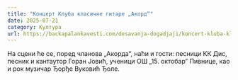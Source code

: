 ```yaml
---
title: "Концерт Клуба класичне гитаре „Акорд“"
date: 2025-07-21
category: Култура
url: https://backapalankavesti.com/desavanja-dogadjaji/koncert-kluba-klasicne-gitare-akord-4/
---
```


На сцени ће се, поред чланова „Акорда“, наћи и гости: песници КК Дис, песник и кантаутор Горан Јовић, ученици ОШ „15. октобар“ Пивнице, као и рок музичар Ђорђе Вуковић Ђоле.
